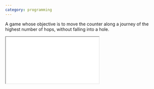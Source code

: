 ```yaml
---
category: programming
---
```

A game whose objective is to move the counter along a journey of the highest number of hops, without falling into a hole.

<div class="iframe-container">
    <iframe class="iframe" src="{{ '/assets/holey.html' | relative_url }}"></iframe>
</div>
